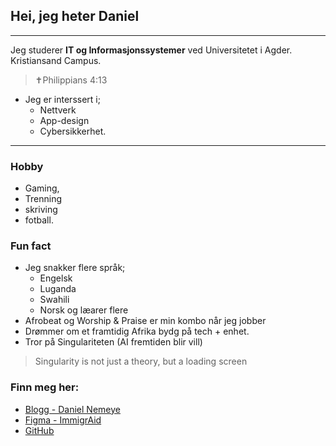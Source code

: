 ## Hei, jeg heter **Daniel**
---
Jeg studerer **IT og Informasjonssystemer** ved Universitetet i Agder. Kristiansand Campus.

> ✝️Philippians 4:13

* Jeg er interssert i;
    * Nettverk
    * App-design
    * Cybersikkerhet.


--- 
### Hobby 
* Gaming, 
* Trenning
* skriving
* fotball. 

### Fun fact
* Jeg snakker flere språk;
    * Engelsk
    * Luganda
    * Swahili
    * Norsk og læarer flere
* Afrobeat og Worship & Praise er min kombo når jeg jobber
* Drømmer om et framtidig Afrika bydg på tech + enhet.
* Tror på Singulariteten (AI fremtiden blir vill)

>Singularity is not just a theory, but a loading screen 

### Finn meg her: 
- [Blogg - Daniel Nemeye](https://open.substack.com/pub/danielnemeye, "Daniel Nemeye")
- [Figma - ImmigrAid](https://www.figma.com/design/mhhUW8wzVzXGA9hVeTHY9f/ImmigrAid--Copy-?node-id=0-1&p=f&t=fLJDys9rK5cyXG5C-0, "ImmigraAid")
- [GitHub](https://github.com/danielnem44/Silent-Solve, "GitHub")




